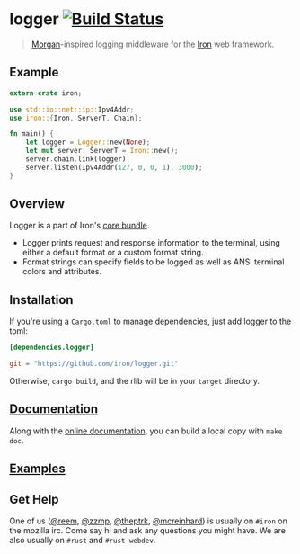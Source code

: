 logger [![Build Status](https://secure.travis-ci.org/iron/logger.png?branch=master)](https://travis-ci.org/iron/logger)
====

> [Morgan](https://github.com/expressjs/morgan)-inspired logging middleware for the [Iron](https://github.com/iron/iron) web framework.

## Example

```rust
extern crate iron;

use std::io::net::ip::Ipv4Addr;
use iron::{Iron, ServerT, Chain};

fn main() {
    let logger = Logger::new(None);
    let mut server: ServerT = Iron::new();
    server.chain.link(logger);
    server.listen(Ipv4Addr(127, 0, 0, 1), 3000);
}
```

## Overview

Logger is a part of Iron's [core bundle](https://github.com/iron/core).

- Logger prints request and response information to the terminal, using either a default format or a custom format string.
- Format strings can specify fields to be logged as well as ANSI terminal colors and attributes.

## Installation

If you're using a `Cargo.toml` to manage dependencies, just add logger to the toml:

```toml
[dependencies.logger]

git = "https://github.com/iron/logger.git"
```

Otherwise, `cargo build`, and the rlib will be in your `target` directory.

## [Documentation](http://docs.ironframework.io/core/logger)

Along with the [online documentation](http://docs.ironframework.io/core/logger),
you can build a local copy with `make doc`.

## [Examples](/examples)

## Get Help

One of us ([@reem](https://github.com/reem/), [@zzmp](https://github.com/zzmp/),
[@theptrk](https://github.com/theptrk/), [@mcreinhard](https://github.com/mcreinhard))
is usually on `#iron` on the mozilla irc. Come say hi and ask any questions you might have.
We are also usually on `#rust` and `#rust-webdev`.

